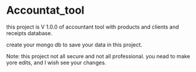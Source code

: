 # Accountat_tool
this project is V 1.0.0 of accountant tool with products and clients and receipts database.

create your mongo db to save your data in this project.

Note: this project not all secure and not all professional.
you nead to make yore edits, and I wish see your changes.
